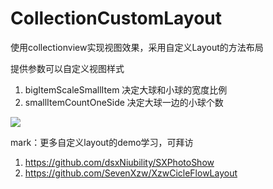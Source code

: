 # CollectionCustomLayout
使用collectionview实现视图效果，采用自定义Layout的方法布局

提供参数可以自定义视图样式

1. bigItemScaleSmallItem 决定大球和小球的宽度比例
2. smallItemCountOneSide 决定大球一边的小球个数


![](collectionCustomLayout.gif)

mark：更多自定义layout的demo学习，可拜访 

1. <https://github.com/dsxNiubility/SXPhotoShow>  
2. <https://github.com/SevenXzw/XzwCicleFlowLayout>
